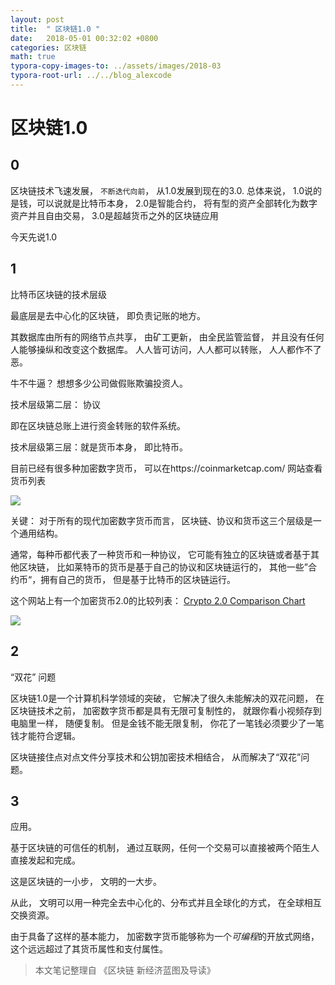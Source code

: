 ```yaml
---
layout: post
title:  " 区块链1.0 "
date:   2018-05-01 00:32:02 +0800
categories: 区块链
math: true
typora-copy-images-to: ../assets/images/2018-03
typora-root-url: ../../blog_alexcode
---
```


# 区块链1.0

## 0

区块链技术飞速发展， `不断迭代向前`， 从1.0发展到现在的3.0. 
总体来说， 1.0说的是钱，可以说就是比特币本身， 2.0是智能合约， 将有型的资产全部转化为数字资产并且自由交易， 3.0是超越货币之外的区块链应用



今天先说1.0



## 1

比特币区块链的技术层级



最底层是去中心化的区块链， 即负责记账的地方。 

其数据库由所有的网络节点共享， 由矿工更新， 由全民监管监督， 并且没有任何人能够操纵和改变这个数据库。  人人皆可访问，人人都可以转账， 人人都作不了恶。 



牛不牛逼？ 想想多少公司做假账欺骗投资人。



技术层级第二层： 协议

即在区块链总账上进行资金转账的软件系统。



技术层级第三层：就是货币本身， 即比特币。



目前已经有很多种加密数字货币， 可以在https://coinmarketcap.com/ 网站查看货币列表

![](https://alextencentcos-1256436283.file.myqcloud.com/2018-05-24-114759.png)



关键： 对于所有的现代加密数字货币而言， 区块链、协议和货币这三个层级是一个通用结构。

通常，每种币都代表了一种货币和一种协议， 它可能有独立的区块链或者基于其他区块链， 比如莱特币的货币是基于自己的协议和区块链运行的， 其他一些”合约币“，拥有自己的货币， 但是基于比特币的区块链运行。 



这个网站上有一个加密货币2.0的比较列表：  [Crypto 2.0 Comparison Chart](https://docs.google.com/spreadsheets/d/1FdxxnujeMb_1kWlz1Esqut_jmmWNicbS3Meh1F83tUo/edit#gid=0)

![](https://alextencentcos-1256436283.file.myqcloud.com/2018-05-24-115613.png)



## 2

“双花” 问题



区块链1.0是一个计算机科学领域的突破， 它解决了很久未能解决的双花问题， 在区块链技术之前， 加密数字货币都是具有无限可复制性的， 就跟你看小视频存到电脑里一样， 随便复制。  但是金钱不能无限复制， 你花了一笔钱必须要少了一笔钱才能符合逻辑。 



区块链接住点对点文件分享技术和公钥加密技术相结合， 从而解决了“双花”问题。





## 3

应用。



基于区块链的可信任的机制， 通过互联网，任何一个交易可以直接被两个陌生人直接发起和完成。 



这是区块链的一小步， 文明的一大步。



从此， 文明可以用一种完全去中心化的、分布式并且全球化的方式， 在全球相互交换资源。



由于具备了这样的基本能力， 加密数字货币能够称为一个*可编程*的开放式网络， 这个远远超过了其货币属性和支付属性。 



> 本文笔记整理自 《区块链 新经济蓝图及导读》










